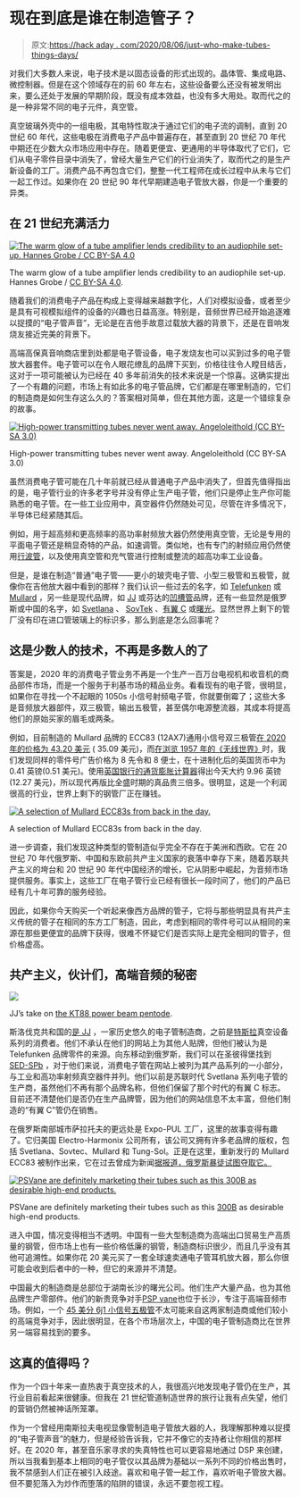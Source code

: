 # 现在到底是谁在制造管子？

> 原文:[https://hack aday . com/2020/08/06/just-who-make-tubes-things-days/](https://hackaday.com/2020/08/06/just-who-makes-tubes-these-days/)

对我们大多数人来说，电子技术是以固态设备的形式出现的。晶体管、集成电路、微控制器。但是在这个领域存在的前 60 年左右，这些设备要么还没有被发明出来，要么还处于发展的早期阶段，既没有成本效益，也没有多大用处。取而代之的是一种非常不同的电子元件，真空管。

真空玻璃外壳中的一组电极，其电特性取决于通过它们的电子流的调制，直到 20 世纪 60 年代，这些电极在消费电子产品中普遍存在，甚至直到 20 世纪 70 年代中期还在少数大众市场应用中存在。随着更便宜、更通用的半导体取代了它们，它们从电子零件目录中消失了，曾经大量生产它们的行业消失了，取而代之的是生产新设备的工厂。消费产品不再包含它们，整整一代工程师在成长过程中从未与它们一起工作过。如果你在 20 世纪 90 年代早期建造电子管放大器，你是一个重要的异类。

## 在 21 世纪充满活力

[![The warm glow of a tube amplifier lends credibility to an audiophile set-up. Hannes Grobe / CC BY-SA 4.0](../Images/b12fe10a29880d6b1bd73d86d5b43cd4.png)](https://hackaday.com/wp-content/uploads/2020/06/Tube_amplifier_time_exposure.jpg)

The warm glow of a tube amplifier lends credibility to an audiophile set-up. Hannes Grobe / [CC BY-SA 4.0](https://commons.wikimedia.org/wiki/File:Tube_amplifier_(time_exposure).jpg).

随着我们的消费电子产品在构成上变得越来越数字化，人们对模拟设备，或者至少是具有可视模拟组件的设备的兴趣也日益高涨。特别是，音频世界已经开始追逐难以捉摸的“电子管声音”，无论是在吉他手故意过载放大器的背景下，还是在音响发烧友接近完美的背景下。

高端高保真音响商店里到处都是电子管设备，电子发烧友也可以买到过多的电子管放大器套件。电子管可以在令人眼花缭乱的品牌下买到，价格往往令人瞠目结舌，这对于一项可能被认为已经在 40 多年前消失的技术来说是一个惊喜。这确实提出了一个有趣的问题，市场上有如此多的电子管品牌，它们都是在哪里制造的，它们的制造商是如何生存这么久的？答案相对简单，但在其他方面，这是一个错综复杂的故事。

[![High-power transmitting tubes never went away. Angeloleithold (CC BY-SA 3.0) ](../Images/52e16a6ab812c49de90a9f562e5ff3d0.png)](https://hackaday.com/wp-content/uploads/2020/06/HiPowerTube3-500_C.jpg)

High-power transmitting tubes never went away. Angeloleithold (CC BY-SA 3.0)

虽然消费电子管可能在几十年前就已经从普通电子产品中消失了，但首先值得指出的是，电子管行业的许多老字号并没有停止生产电子管，他们只是停止生产你可能熟悉的电子管。在一些工业应用中，真空器件仍然随处可见，尽管在许多情况下，半导体已经紧随其后。

例如，用于超高频和更高频率的高功率射频放大器仍然使用真空管，无论是专用的平面电子管还是稍显奇特的产品，如速调管。类似地，也有专门的射频应用仍然使用[行波管](https://www.photonis.com/products/power-and-microwave/microwave-devices)，以及使用真空管和充气管进行控制或整流的超高功率工业设备。

但是，是谁在制造“普通”电子管——更小的玻壳电子管、小型三极管和五极管，就像你在吉他放大器中看到的那样？我们认识一些过去的名字，如 [Telefunken](https://www.telefunken-elektroakustik.com/shop/vacuum-tubes) 或 [Mullard](https://shop.ehx.com/category/tubes-vacuum-mullard/tubes-vacuum/) ，另一些是现代品牌，如 [JJ](https://www.jj-electronic.com/en/) 或芬达的[凹槽管](https://shop.fender.com/en-GB/parts/tubes/?rl=en_US)品牌，还有一些显然是俄罗斯或中国的名字，如 [Svetlana](https://www.thetubestore.com/tube-brands/svetlana) 、 [SovTek](https://shop.ehx.com/category/tubes-vacuum-sovtek/) 、[有翼 C](http://sedspb.ru/eng/index.php/productions) 或[曙光](http://www.shuguangdianziguan.com/product/)。显然世界上剩下的管厂没有印在进口管玻璃上的标识多，那么到底是怎么回事呢？

## 这是少数人的技术，不再是多数人的了

答案是，2020 年的消费电子管业务不再是一个生产一百万台电视机和收音机的商品部件市场，而是一个服务于利基市场的精品业务。看看现有的电子管，很明显，如果你在寻找一个不起眼的 1050s 小信号射频电子管，你就要倒霉了；这些大多是音频放大器部件，双三极管，输出五极管，甚至偶尔电源整流器，其成本将提高他们的原始买家的眉毛或两条。

例如，目前制造的 Mullard 品牌的 ECC83 (12AX7)通用小信号双三极管[在 2020 年的价格为 43.20 美元](https://shop.ehx.com/item/12ax7%20mullard/tubes-vacuum-mullard/) ( 35.09 美元)，而[在浏览 1957 年的《无线世界》](https://archive.org/details/wirelessworld1957september/page/n99/mode/2up)时，我们发现同样的零件号广告价格为 8 先令和 8 便士，在十进制化后的英国货币中为 0.41 英镑(0.51 美元)。使用[英国银行的通货膨胀计算器](https://www.bankofengland.co.uk/monetary-policy/inflation/inflation-calculator)得出今天大约 9.96 英镑(12.27 美元)，所以现代再版比全盛时期的真品贵三倍多。很明显，这是一个利润很高的行业，世界上剩下的钢管厂正在赚钱。

[![A selection of Mullard ECC83s from back in the day.](../Images/e552f5ecddbfb09860f92439836a197e.png)](https://hackaday.com/wp-content/uploads/2020/06/ecc83-example.jpg)

A selection of Mullard ECC83s from back in the day.

进一步调查，我们发现这种类型的管制造似乎完全不存在于美洲和西欧。它在 20 世纪 70 年代俄罗斯、中国和东欧前共产主义国家的衰落中幸存下来，随着苏联共产主义的垮台和 20 世纪 90 年代中国经济的增长，它从阴影中崛起，为音频市场提供服务。事实上，这些工厂在电子管行业已经有很长一段时间了，他们的产品已经有几十年可靠的服务经验。

因此，如果你今天购买一个听起来像西方品牌的管子，它将与那些明显具有共产主义传统的管子在相同的东方工厂制造，因此，考虑到相同的零件号可以从相同的来源在那些更便宜的品牌下获得，很难不怀疑它们是否实际上是完全相同的管子，但价格虚高。

## 共产主义，伙计们，高端音频的秘密

[![](../Images/67835a4f9da7a60a5a9dc3a07275d18c.png)](https://hackaday.com/wp-content/uploads/2020/06/KT88.jpg)

JJ’s take on [the KT88 power beam pentode](https://www.jj-electronic.com/en/kt88).

斯洛伐克共和国的[是 JJ](https://www.jj-electronic.com/en/vacuum-tubes) ，一家历史悠久的电子管制造商，之前是[特斯拉](http://www.electron-tubes.cz/en/)真空设备系列的消费者。他们不承认在他们的网站上为其他人贴牌，但他们被认为是 Telefunken 品牌零件的来源。向东移动到俄罗斯，我们可以在圣彼得堡找到 [SED-SPb](http://sedspb.ru/eng/index.php/productions) ，对于他们来说，消费电子管在网站上被列为其产品系列的一小部分，与工业和高功率射频真空器件并列。他们以前是苏联时代 Svetlana 系列电子管的生产商，虽然他们不再有那个品牌名称，但他们保留了那个时代的有翼 C 标志。目前还不清楚他们是否仍在生产品牌管，因为他们的网站信息不太丰富，但他们制造的“有翼 C”管仍在销售。

在俄罗斯南部城市萨拉托夫的更远处是 Expo-PUL 工厂，这里的故事变得有趣了。它归美国 Electro-Harmonix 公司所有，该公司又拥有许多老品牌的版权，包括 Svetlana、Sovtec、Mullard 和 Tung-Sol。正是在这里，重新发行的 Mullard ECC83 被制作出来，它在过去曾成为新闻[据报道，俄罗斯暴徒试图夺取它。](https://www.nytimes.com/2006/05/16/business/worldbusiness/16cheat.html)

[![PSVane are definitely marketing their tubes such as this 300B as desirable high-end products.](../Images/0e540b91449fb2888d57eb8be02a4d90.png)](https://hackaday.com/wp-content/uploads/2020/06/20190830160040hwis.jpg)

PSVane are definitely marketing their tubes such as this [300B](http://en.psvane.com/jzxl/502.html) as desirable high-end products.

进入中国，情况变得相当不透明。中国有一些大型制造商为高端出口贸易生产高质量的钢管，但市场上也有一些价格低廉的钢管，制造商标识很少，而且几乎没有其他可追溯性。如果你花 20 美元买了一套全球速卖通电子管耳机放大器，那么你很可能会收到后者中的一种，但它的来源并不清楚。

中国最大的制造商是总部位于湖南长沙的曙光公司。他们生产大量产品，也为其他品牌生产零部件。他们的新贵竞争对手[PSP vane](http://en.psvane.com/)也位于长沙，专注于高端音频市场。例如，一个 [45 美分 6j1 小信号五极管](https://www.alibaba.com/product-detail/6J1P-6J1-Valve-Vacuum-Tube-for_62080718588.html)不太可能来自这两家制造商或他们较小的高端竞争对手，因此很明显，在各个市场层次上，中国的电子管制造商比在世界另一端容易找到的要多。

## 这真的值得吗？

作为一个四十年来一直热衷于真空技术的人，我很高兴地发现电子管仍在生产，其行业目前看起来很健康。但我在 21 世纪管道制造世界的旅行让我有点失望，他们的营销仍然被神话所笼罩。

作为一个曾经用南斯拉夫电视显像管制造电子管放大器的人，我理解那种难以捉摸的“电子管声音”的魅力，但是经验告诉我，它并不像它的支持者让你相信的那样好。在 2020 年，甚至音乐家寻求的失真特性也可以更容易地通过 DSP 来创建，所以当我看到基本上相同的电子管仅以其品牌为基础以一系列不同的价格出售时，我不禁感到人们正在被引入歧途。喜欢和电子管一起工作，喜欢听电子管放大器。但不要犯落入为炒作而堕落的陷阱的错误，永远不要忽视工程。